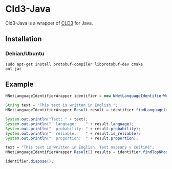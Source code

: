 # Cld3-Java
Cld3-Java is a wrapper of [CLD3](https://github.com/google/cld3) for Java.

## Installation
### Debian/Ubuntu
```
sudo apt-get install protobuf-compiler libprotobuf-dev cmake
ant jar
```
## Example
```java
NNetLanguageIdentifierWrapper identifier = new NNetLanguageIdentifierWrapper(0, 1000);

String text = "This text is written in English.";
NNetLanguageIdentifierWrapper.Result result = identifier.findLanguage(text);

System.out.println("Text: " + text);
System.out.println("  language:    " + result.language);
System.out.println("  probability: " + result.probability);
System.out.println("  reliable:    " + result.is_reliable);
System.out.println("  proportion:  " + result.proportion);

text = "This text is written in English. Text napsaný v češtině";
NNetLanguageIdentifierWrapper.Result[] results = identifier.findTopNMostFreqLangs(text, 2);

identifier.dispose();
```
